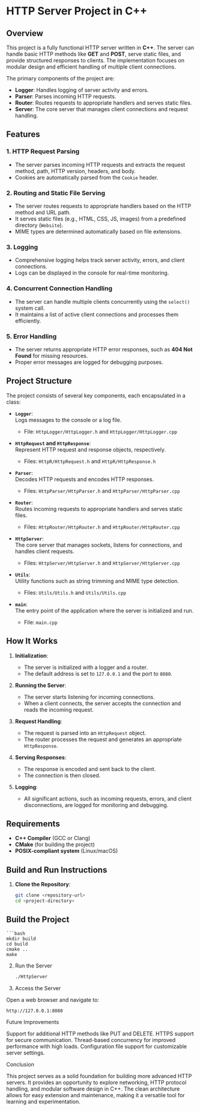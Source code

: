 # HTTP Server Project in C++

## Overview

This project is a fully functional HTTP server written in **C++**. The server can handle basic HTTP methods like **GET** and **POST**, serve static files, and provide structured responses to clients. The implementation focuses on modular design and efficient handling of multiple client connections.

The primary components of the project are:

- **Logger**: Handles logging of server activity and errors.
- **Parser**: Parses incoming HTTP requests.
- **Router**: Routes requests to appropriate handlers and serves static files.
- **Server**: The core server that manages client connections and request handling.

## Features

### 1. **HTTP Request Parsing**
- The server parses incoming HTTP requests and extracts the request method, path, HTTP version, headers, and body.
- Cookies are automatically parsed from the `Cookie` header.

### 2. **Routing and Static File Serving**
- The server routes requests to appropriate handlers based on the HTTP method and URL path.
- It serves static files (e.g., HTML, CSS, JS, images) from a predefined directory (`Website`).
- MIME types are determined automatically based on file extensions.

### 3. **Logging**
- Comprehensive logging helps track server activity, errors, and client connections.
- Logs can be displayed in the console for real-time monitoring.

### 4. **Concurrent Connection Handling**
- The server can handle multiple clients concurrently using the `select()` system call.
- It maintains a list of active client connections and processes them efficiently.

### 5. **Error Handling**
- The server returns appropriate HTTP error responses, such as **404 Not Found** for missing resources.
- Proper error messages are logged for debugging purposes.

## Project Structure

The project consists of several key components, each encapsulated in a class:

- **`Logger`**:  
  Logs messages to the console or a log file.  
  - File: `HttpLogger/HttpLogger.h` and `HttpLogger/HttpLogger.cpp`

- **`HttpRequest` and `HttpResponse`**:  
  Represent HTTP request and response objects, respectively.  
  - Files: `HttpR/HttpRequest.h` and `HttpR/HttpResponse.h`

- **`Parser`**:  
  Decodes HTTP requests and encodes HTTP responses.  
  - Files: `HttpParser/HttpParser.h` and `HttpParser/HttpParser.cpp`

- **`Router`**:  
  Routes incoming requests to appropriate handlers and serves static files.  
  - Files: `HttpRouter/HttpRouter.h` and `HttpRouter/HttpRouter.cpp`

- **`HttpServer`**:  
  The core server that manages sockets, listens for connections, and handles client requests.  
  - Files: `HttpServer/HttpServer.h` and `HttpServer/HttpServer.cpp`

- **`Utils`**:  
  Utility functions such as string trimming and MIME type detection.  
  - Files: `Utils/Utils.h` and `Utils/Utils.cpp`

- **`main`**:  
  The entry point of the application where the server is initialized and run.  
  - File: `main.cpp`

## How It Works

1. **Initialization**:  
   - The server is initialized with a logger and a router.
   - The default address is set to `127.0.0.1` and the port to `8080`.

2. **Running the Server**:  
   - The server starts listening for incoming connections.
   - When a client connects, the server accepts the connection and reads the incoming request.

3. **Request Handling**:  
   - The request is parsed into an `HttpRequest` object.
   - The router processes the request and generates an appropriate `HttpResponse`.

4. **Serving Responses**:  
   - The response is encoded and sent back to the client.
   - The connection is then closed.

5. **Logging**:  
   - All significant actions, such as incoming requests, errors, and client disconnections, are logged for monitoring and debugging.

## Requirements

- **C++ Compiler** (GCC or Clang)
- **CMake** (for building the project)
- **POSIX-compliant system** (Linux/macOS)

## Build and Run Instructions

1. **Clone the Repository**:

   ```bash
   git clone <repository-url>
   cd <project-directory>
## Build the Project

    ```bash
    mkdir build
    cd build
    cmake ..
    make

2. Run the Server
    ```bash
    ./HttpServer

3. Access the Server

Open a web browser and navigate to:
    
    http://127.0.0.1:8080

Future Improvements

Support for additional HTTP methods like PUT and DELETE.
HTTPS support for secure communication.
Thread-based concurrency for improved performance with high loads.
Configuration file support for customizable server settings.

Conclusion

This project serves as a solid foundation for building more advanced HTTP servers. It provides an opportunity to explore networking, HTTP protocol handling, and modular software design in C++. The clean architecture allows for easy extension and maintenance, making it a versatile tool for learning and experimentation.
